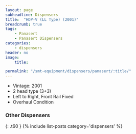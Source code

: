 ```yaml
---
layout: page
subheadline: Dispensers
title:  "HDP-V (LL Type) (2001)"
breadcrumb: true
tags:
    - Panasert
    - Panasert Dispensers
categories:
    - dispensers
header: no
image:
    title:

permalink: "/smt-equipment/dispensers/panasert/:title/"
---
```


- Vintage: 2001
- 2 head type (3+3)
- Left to Right, Front Rail Fixed
- Overhaul Condition

### Other Dispensers ###
{: .t60 }
{% include list-posts category='dispensers' %}
